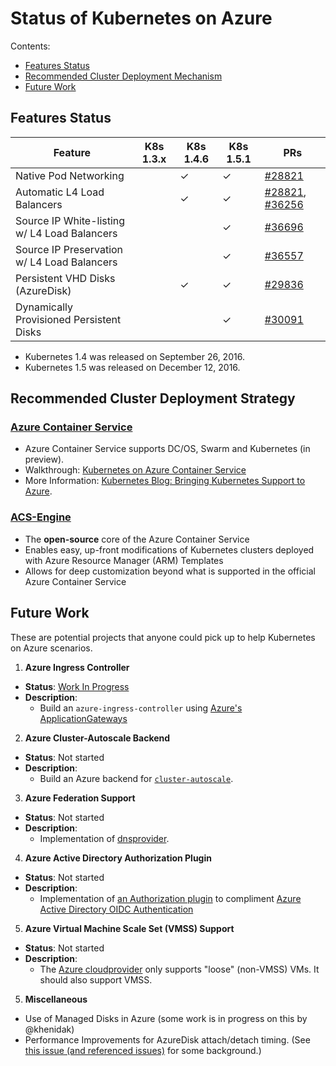 # Status of Kubernetes on Azure

Contents:
 * [Features Status](#features-status)
 * [Recommended Cluster Deployment Mechanism](#recommended-cluster-deployment-mechanism)
 * [Future Work](#future-work)

## Features Status

| Feature | K8s 1.3.x | K8s 1.4.6 | K8s 1.5.1 | PRs |
| ------- | --------- | --------- | --------- | --- |
| Native Pod Networking                        |   | ✓ | ✓ | [#28821](https://github.com/kubernetes/kubernetes/pull/28821) |
| Automatic L4 Load Balancers                  |   | ✓ | ✓ | [#28821](https://github.com/kubernetes/kubernetes/pull/28821), [#36256](https://github.com/kubernetes/kubernetes/pull/36256) |
| Source IP White-listing w/ L4 Load Balancers |   |   | ✓ | [#36696](https://github.com/kubernetes/kubernetes/pull/36696) |
| Source IP Preservation w/ L4 Load Balancers  |   |   | ✓ | [#36557](https://github.com/kubernetes/kubernetes/pull/36557) |
| Persistent VHD Disks (AzureDisk)             |   | ✓ | ✓ | [#29836](https://github.com/kubernetes/kubernetes/pull/29836) |
| Dynamically Provisioned Persistent Disks     |   |   | ✓ | [#30091](https://github.com/kubernetes/kubernetes/pull/30091) |

 * Kubernetes 1.4 was released on September 26, 2016.
 * Kubernetes 1.5 was released on December 12, 2016.

## Recommended Cluster Deployment Strategy

### [Azure Container Service](https://azure.microsoft.com/en-us/services/container-service/)
  * Azure Container Service supports DC/OS, Swarm and Kubernetes (in preview).
  * Walkthrough: [Kubernetes on Azure Container Service](https://docs.microsoft.com/en-us/azure/container-service/container-service-kubernetes-walkthrough)
  * More Information: [Kubernetes Blog: Bringing Kubernetes Support to Azure](http://blog.kubernetes.io/2016/11/bringing-kubernetes-support-to-azure.html).

### [ACS-Engine](https://github.com/Azure/ACS-Engine)
  * The **open-source** core of the Azure Container Service
  * Enables easy, up-front modifications of Kubernetes clusters deployed with Azure Resource Manager (ARM) Templates
  * Allows for deep customization beyond what is supported in the official Azure Container Service

## Future Work

These are potential projects that anyone could pick up to help Kubernetes on Azure scenarios.

1. **Azure Ingress Controller**
  * **Status**: [Work In Progress](https://github.com/JargoonPard/contrib/commits/azureingress)
  * **Description**:
    * Build an `azure-ingress-controller` using [Azure's ApplicationGateways](https://azure.microsoft.com/en-us/services/application-gateway/)
2. **Azure Cluster-Autoscale Backend**
  * **Status**: Not started
  * **Description**:
    * Build an Azure backend for [`cluster-autoscale`](https://github.com/kubernetes/contrib/tree/master/cluster-autoscaler).
3. **Azure Federation Support**
  * **Status**: Not started
  * **Description**:
    * Implementation of [dnsprovider](https://github.com/kubernetes/kubernetes/tree/master/federation/pkg/dnsprovider).
4. **Azure Active Directory Authorization Plugin**
  * **Status**: Not started
  * **Description**:
    * Implementation of [an Authorization plugin](http://kubernetes.io/docs/admin/authorization/) to compliment [Azure Active Directory OIDC Authentication](https://github.com/colemickens/azure-ad-k8s-oidc-example)
5. **Azure Virtual Machine Scale Set (VMSS) Support**
  * **Status**: Not started
  * **Description**:
    * The [Azure cloudprovider](https://github.com/kubernetes/kubernetes/tree/master/pkg/cloudprovider/providers/azure) only supports "loose" (non-VMSS) VMs. It should also support VMSS.
5. **Miscellaneous**
  * Use of Managed Disks in Azure (some work is in progress on this by @khenidak)
  * Performance Improvements for AzureDisk attach/detach timing. (See [this issue (and referenced issues)](https://github.com/colemickens/azure-kubernetes-demo/issues/14#issuecomment-250564890) for some background.)
